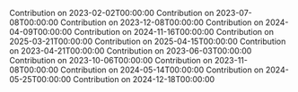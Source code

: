 Contribution on 2023-02-02T00:00:00
Contribution on 2023-07-08T00:00:00
Contribution on 2023-12-08T00:00:00
Contribution on 2024-04-09T00:00:00
Contribution on 2024-11-16T00:00:00
Contribution on 2025-03-21T00:00:00
Contribution on 2025-04-15T00:00:00
Contribution on 2023-04-21T00:00:00
Contribution on 2023-06-03T00:00:00
Contribution on 2023-10-06T00:00:00
Contribution on 2023-11-08T00:00:00
Contribution on 2024-05-14T00:00:00
Contribution on 2024-05-25T00:00:00
Contribution on 2024-12-18T00:00:00
